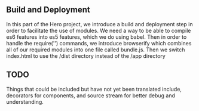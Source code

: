## Build and Deployment

In this part of the Hero project, we introduce a build and deployment step in order to facilitate the use of modules. We need a way to be able to compile es6 features into es5 features, which we do using babel. Then in order to handle the require('') commands, we introduce browserify which combines all of our required modules into one file called bundle.js. Then we switch index.html to use the /dist directory instead of the /app directory

## TODO

Things that could be included but have not yet been translated include, decorators for components, and source stream for better debug and understanding.